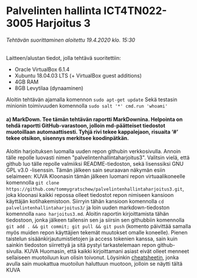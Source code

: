 # Palvelinten hallinta ICT4TN022-3005 Harjoitus 3

###### Tehtävän suorittaminen aloitettu 19.4.2020 klo. 15:30

Laitteen/alustan tiedot, jolla tehtävä suoritettiin:

* Oracle VirtualBox 6.1.4
* Xubuntu 18.04.03 LTS (+ VirtualBox guest additions)
* 4GB RAM
* 8GB Levytilaa (dynaaminen)

Aloitin tehtävän ajamalla komennon
`sudo apt-get update`
Sekä testasin minionin toimivuuden komennolla
`sudo salt '*' cmd.run 'whoami'`

#### a) MarkDown. Tee tämän tehtävän raportti MarkDownina. Helpointa on tehdä raportti GitHub-varastoon, jolloin md-päätteiset tiedostot muotoillaan automaattisesti. Tyhjä rivi tekee kappalejaon, risuaita ‘#’ tekee otsikon, sisennys merkitsee koodinpätkän.

Aloitin harjoituksen luomalla uuden repon githubin verkkosivulla.
 Annoin tälle repolle luovasti nimen "palvelintenhallintaharjoitus3".
 Valitsin vielä, että github luo tälle repolle valmiiksi README-tiedoston, sekä lisenssiksi GNU GPL v3.0 -lisenssin.
Tämän jälkeen sain seuraavan näkymän esiin selaimeen:
KUVA
Kloonasin tämän jälkeen luomani repon virtuaalikoneelle komennolla
`git clone https://github.com/tommygratschew/palvelintenhallintaharjoitus3.git`, joka kloonasi kaikki repossa olleet
tiedostot repon nimiseen kansioon käyttäjän kotihakemistoon. Siirryin tähän kansioon komennolla
`cd palvelintenhallintaharjoitus3/` ja loin uuden markdown-tiedoston komennolla `nano harjoitus3.md`. Aloitin
raportin kirjoittamista tähän tiedostoon, jonka jälkeen tallensin sen ja siirsin sen githubbiin komennolla
`git add . && git commit; git pull && git push` (komento päivittää samalla myös muiden repon käyttäjien tekemät muutokset omalle koneelle). Pienen taistelun sisäänkirjautumistietojen ja access tokenien kanssa,
sain kuin sainkin tiedoston siirrettyä ja sitä pystyi tarkastelemaan repon github-sivulla.
KUVA
Huomasin, että kaikki kirjoittamani asiast eivät olleet menneet sellaiseen muotoiluun kun olisin toivonut.
Löysinkin [cheatsheetin](https://github.com/adam-p/markdown-here/wiki/Markdown-Cheatsheet), jonka avulla sain muokattua
muotoilun haluttuun muotoon, jolloin se näytti tältä
KUVA
